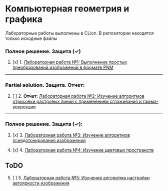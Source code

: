 # Компьютерная геометрия и графика
Лабораторные работы выполнены в CLion. В репозитории находятся только исходные файлы

### Полное решение. Защита (✓)

1. [x] 1. [Лабораторная работа №1: Выполнение простых преобразований изображений в формате PNM](Lab_01/main.cpp)

---

### ~~Partial solution~~. **Защита. Отчет**:

2. [ ] 2. **Отчет**: [Лабораторная работа №2: Изучение алгоритмов отрисовки растровых линий с применением сглаживания и гамма-коррекции](Lab_02/main.cpp)

---

### Полное решение. Защита (✓):

3. [x] 3. [Лабораторная работа №3: Изучение алгоритмов псевдотонирования изображений](Lab_03/main.cpp)

4. [x] 4. [Лабораторная работа №4: Изучение цветовых пространств](Lab_04/main.cpp)

## ToDO

5. [ ] 5. [Лабораторная работа №5: Изучение алгоритма настройки автояркости изображения](Lab_05/main.cpp)
